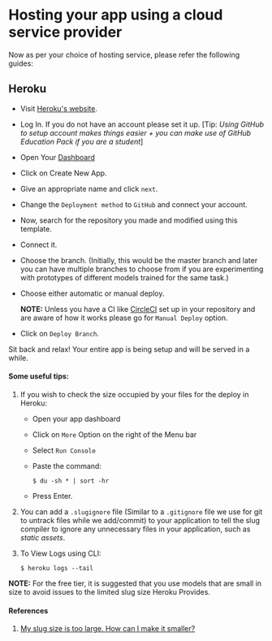 # Hosting your app using a cloud service provider

Now as per your choice of hosting service, please refer the following guides:

## Heroku

-  Visit [Heroku's website](http://heroku.com/).

- Log In. If you do not have an account please set it up. [Tip: *Using GitHub to setup account makes things easier + you can make use of GitHub Education Pack if you are a student*]

- Open Your [Dashboard](https://dashboard.heroku.com/apps)

- Click on Create New App.

- Give an appropriate name and click `next`.

- Change the `Deployment method` to `GitHub` and connect your account.

- Now, search for the repository you made and modified using this template.

- Connect it.

- Choose the branch. (Initially, this would be the master branch and later you can have multiple branches to choose from if you are experimenting with prototypes of different models trained for the same task.)

- Choose either automatic or manual deploy.

    __NOTE:__ Unless you have a CI like [CircleCI](https://circleci.com/) set up in your repository and are aware of how it works please go for `Manual Deploy` option.

- Click on `Deploy Branch`.

Sit back and relax! Your entire app is being setup and will be served in a while.

#### Some useful tips:

1. If you wish to check the size occupied by your files for the deploy in Heroku:  
    - Open your app dashboard

    - Click on `More` Option on the right of the Menu bar

    - Select `Run Console`

    - Paste the command:
        ```
        $ du -sh * | sort -hr
        ```
    - Press Enter.


2. You can add a `.slugignore` file (Similar to a `.gitignore` file we use for git to untrack files while we add/commit) to your application to tell the slug compiler to ignore any unnecessary files in your application, such as *static assets*.

3. To View Logs using CLI:
    ```
    $ heroku logs --tail
    ```

__NOTE:__ For the free tier, it is suggested that you use models that are small in size to avoid issues to the limited slug size Heroku Provides.

#### References
1. [My slug size is too large. How can I make it smaller?](https://help.heroku.com/KUFMEES1/my-slug-size-is-too-large-how-can-i-make-it-smaller)
